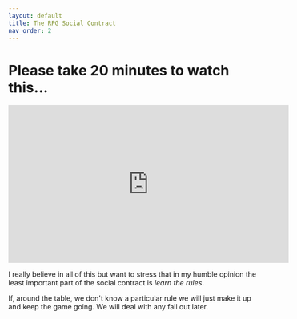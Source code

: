 ```yaml
---
layout: default
title: The RPG Social Contract
nav_order: 2
---
```


# Please take 20 minutes to watch this...

<iframe width="560" height="315" src="https://www.youtube.com/embed/KBymJBOjwEc" title="YouTube video player" frameborder="0" allow="accelerometer; autoplay; clipboard-write; encrypted-media; gyroscope; picture-in-picture" allowfullscreen></iframe>

I really believe in all of this but want to stress that in my humble opinion the least important part of the social contract is *learn the rules*.

If, around the table, we don't know a particular rule we will just make it up and keep the game going.  We will deal with any fall out later.

